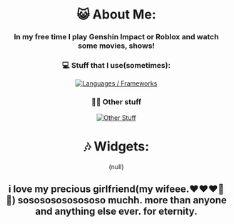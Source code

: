 <div align="center">
  <h1> 😺 About Me: </h1>
  <h3> In my free time I play Genshin Impact or Roblox and watch some movies, shows!<br></h3>
  <h3>💻 Stuff that I use(sometimes):</h3>
  <a href="https://skillicons.dev">
    <img alt="Languages / Frameworks" src="https://skillicons.dev/icons?i=html,astro,css,js,ts,md&perline=13">
  </a>
  <h3>🧑‍💻 Other stuff</h3>
  <a href="https://skillicons.dev">
    <img alt="Other Stuff" src="https://skillicons.dev/icons?i=windows,discord,github,vscode&perline=13">
  </a>
</div>

<div align="center">
  <h1>🎶 Widgets:</h1>

(null)  

**<h2>i love my precious girlfriend(my wifeee.❤️❤️❤️💍💍) sosososososososo muchh. more than anyone and anything else ever. for eternity.</h2>**
